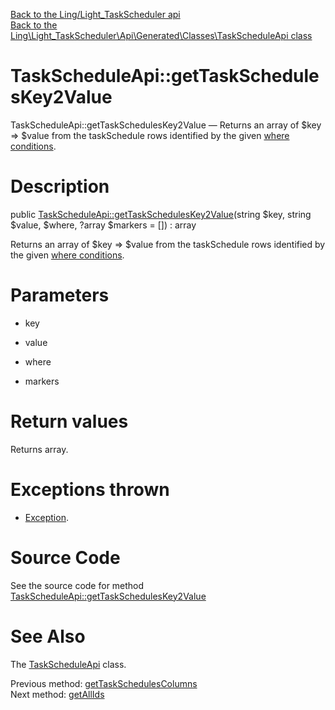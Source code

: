 [Back to the Ling/Light_TaskScheduler api](https://github.com/lingtalfi/Light_TaskScheduler/blob/master/doc/api/Ling/Light_TaskScheduler.md)<br>
[Back to the Ling\Light_TaskScheduler\Api\Generated\Classes\TaskScheduleApi class](https://github.com/lingtalfi/Light_TaskScheduler/blob/master/doc/api/Ling/Light_TaskScheduler/Api/Generated/Classes/TaskScheduleApi.md)


TaskScheduleApi::getTaskSchedulesKey2Value
================



TaskScheduleApi::getTaskSchedulesKey2Value — Returns an array of $key => $value from the taskSchedule rows identified by the given [where conditions](https://github.com/lingtalfi/SimplePdoWrapper#the-where-conditions).




Description
================


public [TaskScheduleApi::getTaskSchedulesKey2Value](https://github.com/lingtalfi/Light_TaskScheduler/blob/master/doc/api/Ling/Light_TaskScheduler/Api/Generated/Classes/TaskScheduleApi/getTaskSchedulesKey2Value.md)(string $key, string $value, $where, ?array $markers = []) : array




Returns an array of $key => $value from the taskSchedule rows identified by the given [where conditions](https://github.com/lingtalfi/SimplePdoWrapper#the-where-conditions).




Parameters
================


- key

    

- value

    

- where

    

- markers

    


Return values
================

Returns array.


Exceptions thrown
================

- [Exception](http://php.net/manual/en/class.exception.php).&nbsp;







Source Code
===========
See the source code for method [TaskScheduleApi::getTaskSchedulesKey2Value](https://github.com/lingtalfi/Light_TaskScheduler/blob/master/Api/Generated/Classes/TaskScheduleApi.php#L229-L234)


See Also
================

The [TaskScheduleApi](https://github.com/lingtalfi/Light_TaskScheduler/blob/master/doc/api/Ling/Light_TaskScheduler/Api/Generated/Classes/TaskScheduleApi.md) class.

Previous method: [getTaskSchedulesColumns](https://github.com/lingtalfi/Light_TaskScheduler/blob/master/doc/api/Ling/Light_TaskScheduler/Api/Generated/Classes/TaskScheduleApi/getTaskSchedulesColumns.md)<br>Next method: [getAllIds](https://github.com/lingtalfi/Light_TaskScheduler/blob/master/doc/api/Ling/Light_TaskScheduler/Api/Generated/Classes/TaskScheduleApi/getAllIds.md)<br>

